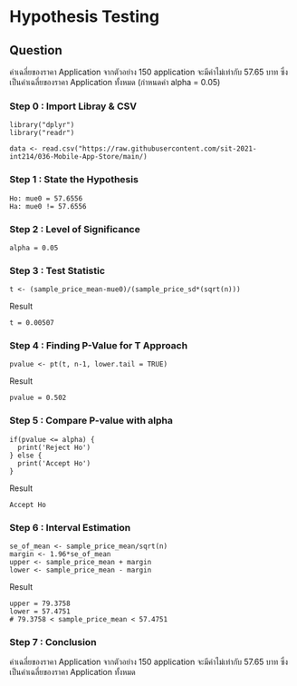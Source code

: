 # Hypothesis Testing

## Question
ค่าเฉลี่ยของราคา Application จากตัวอย่าง 150 application จะมีค่าไม่เท่ากับ 57.65 บาท ซึ่งเป็นค่าเฉลี่ยของราคา Application ทั้งหมด (กำหนดค่า alpha = 0.05)

### Step 0 : Import Libray & CSV
```
library("dplyr")
library("readr")

data <- read.csv("https://raw.githubusercontent.com/sit-2021-int214/036-Mobile-App-Store/main/)
```

### Step 1 : State the Hypothesis
```
Ho: mue0 = 57.6556
Ha: mue0 != 57.6556
```
### Step 2 : Level of Significance
```
alpha = 0.05 
```

### Step 3 : Test Statistic
```
t <- (sample_price_mean-mue0)/(sample_price_sd*(sqrt(n)))
```
Result
```
t = 0.00507
```

### Step 4 : Finding P-Value for T Approach
```
pvalue <- pt(t, n-1, lower.tail = TRUE)
```
Result
```
pvalue = 0.502
```

### Step 5 : Compare P-value with alpha 
```
if(pvalue <= alpha) { 
  print('Reject Ho')
} else {
  print('Accept Ho')
}
```
Result
```
Accept Ho
```

### Step 6 : Interval Estimation
```
se_of_mean <- sample_price_mean/sqrt(n)
margin <- 1.96*se_of_mean
upper <- sample_price_mean + margin
lower <- sample_price_mean - margin
```
Result
```
upper = 79.3758
lower = 57.4751
# 79.3758 < sample_price_mean < 57.4751
```

### Step 7 : Conclusion
ค่าเฉลี่ยของราคา Application จากตัวอย่าง 150 application จะมีค่าไม่เท่ากับ 57.65 บาท ซึ่งเป็นค่าเฉลี่ยของราคา Application ทั้งหมด
